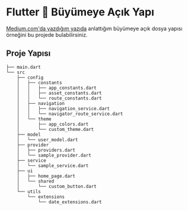 # Flutter 💙 Büyümeye Açık Yapı

[Medium.com'da yazdığım yazıda](https://medium.com/@fkurt97/flutter-b%C3%BCy%C3%BCmeye-a%C3%A7%C4%B1k-proje-yap%C4%B1s%C4%B1-8342f3696696) anlattığım büyümeye açık dosya yapısı örneğini bu projede bulabilirsiniz.

## Proje Yapısı
    ├── main.dart
    └── src
        ├── config
        │   ├── constants
        │   │   ├── app_constants.dart
        │   │   ├── asset_constants.dart
        │   │   └── route_constants.dart
        │   ├── navigation
        │   │   ├── navigation_service.dart
        │   │   └── navigator_route_service.dart
        │   └── theme
        │       ├── app_colors.dart
        │       └── custom_theme.dart
        ├── model
        │   └── user_model.dart
        ├── provider
        │   ├── providers.dart
        │   └── sample_provider.dart
        ├── service
        │   └── sample_service.dart
        ├── ui
        │   ├── home_page.dart
        │   └── shared
        │       └── custom_button.dart
        └── utils
            └── extensions
                └── date_extensions.dart
